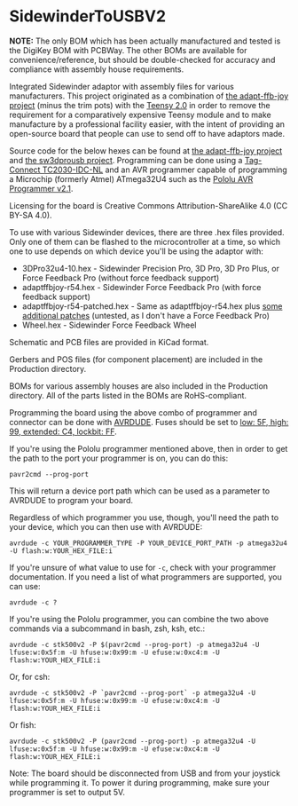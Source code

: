 # SidewinderToUSBV2
**NOTE:** The only BOM which has been actually manufactured and tested is the DigiKey BOM with PCBWay.  The other BOMs are available for convenience/reference, but should be double-checked for accuracy and compliance with assembly house requirements.

Integrated Sidewinder adaptor with assembly files for various manufacturers.  This project originated as a combination of [the adapt-ffb-joy project](https://github.com/tloimu/adapt-ffb-joy) (minus the trim pots) with the [Teensy 2.0](https://www.pjrc.com/teensy/schematic.html) in order to remove the requirement for a comparatively expensive Teensy module and to make manufacture by a professional facility easier, with the intent of providing an open-source board that people can use to send off to have adaptors made.

Source code for the below hexes can be found at [the adapt-ffb-joy project](https://github.com/tloimu/adapt-ffb-joy) and [the sw3dprousb project](https://code.google.com/archive/p/sw3dprousb/).  Programming can be done using a [Tag-Connect TC2030-IDC-NL](https://www.tag-connect.com/product/tc2030-idc-nl) and an AVR programmer capable of programming a Microchip (formerly Atmel) ATmega32U4 such as the [Pololu AVR Programmer v2.1](https://www.pololu.com/product/3172).

Licensing for the board is Creative Commons Attribution-ShareAlike 4.0 (CC BY-SA 4.0).

To use with various Sidewinder devices, there are three .hex files provided.  Only one of them can be flashed to the microcontroller at a time, so which one to use depends on which device you'll be using the adaptor with:

- 3DPro32u4-10.hex - Sidewinder Precision Pro, 3D Pro, 3D Pro Plus, or Force Feedback Pro (without force feedback support)
- adaptffbjoy-r54.hex - Sidewinder Force Feedback Pro (with force feedback support)
- adaptffbjoy-r54-patched.hex - Same as adaptffbjoy-r54.hex plus [some additional patches](https://github.com/Kreeblah/adapt-ffb-joy) (untested, as I don't have a Force Feedback Pro)
- Wheel.hex - Sidewinder Force Feedback Wheel

Schematic and PCB files are provided in KiCad format.

Gerbers and POS files (for component placement) are included in the Production directory.

BOMs for various assembly houses are also included in the Production directory.  All of the parts listed in the BOMs are RoHS-compliant.

Programming the board using the above combo of programmer and connector can be done with [AVRDUDE](https://www.nongnu.org/avrdude/).  Fuses should be set to [low: 5F, high: 99, extended: C4, lockbit: FF](http://eleccelerator.com/fusecalc/fusecalc.php?chip=atmega32u4&LOW=5F&HIGH=99&EXTENDED=C4&LOCKBIT=FF).

If you're using the Pololu programmer mentioned above, then in order to get the path to the port your programmer is on, you can do this:

    pavr2cmd --prog-port

This will return a device port path which can be used as a parameter to AVRDUDE to program your board.

Regardless of which programmer you use, though, you'll need the path to your device, which you can then use with AVRDUDE:

    avrdude -c YOUR_PROGRAMMER_TYPE -P YOUR_DEVICE_PORT_PATH -p atmega32u4 -U flash:w:YOUR_HEX_FILE:i

If you're unsure of what value to use for `-c`, check with your programmer documentation.  If you need a list of what programmers are supported, you can use:

    avrdude -c ?

If you're using the Pololu programmer, you can combine the two above commands via a subcommand in bash, zsh, ksh, etc.:

    avrdude -c stk500v2 -P $(pavr2cmd --prog-port) -p atmega32u4 -U lfuse:w:0x5f:m -U hfuse:w:0x99:m -U efuse:w:0xc4:m -U flash:w:YOUR_HEX_FILE:i

Or, for csh:

    avrdude -c stk500v2 -P `pavr2cmd --prog-port` -p atmega32u4 -U lfuse:w:0x5f:m -U hfuse:w:0x99:m -U efuse:w:0xc4:m -U flash:w:YOUR_HEX_FILE:i

Or fish:

    avrdude -c stk500v2 -P (pavr2cmd --prog-port) -p atmega32u4 -U lfuse:w:0x5f:m -U hfuse:w:0x99:m -U efuse:w:0xc4:m -U flash:w:YOUR_HEX_FILE:i

Note: The board should be disconnected from USB and from your joystick while programming it.  To power it during programming, make sure your programmer is set to output 5V.